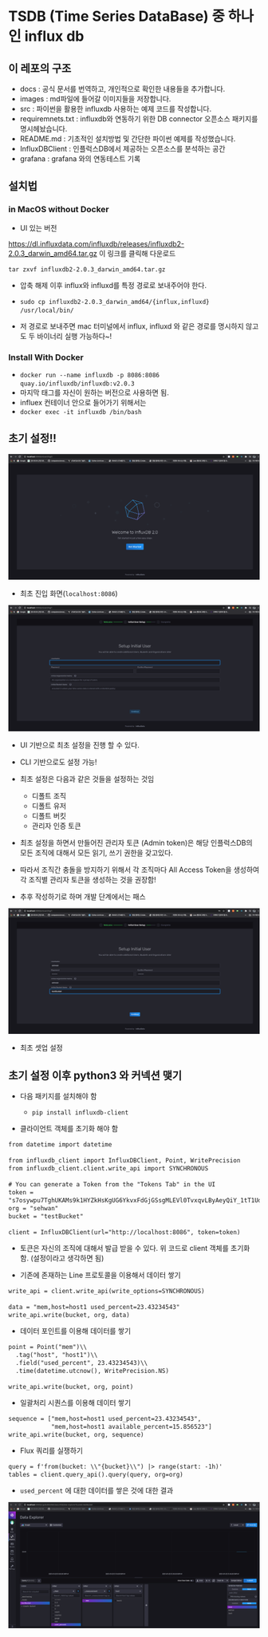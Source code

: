 # TSDB (Time Series DataBase) 중 하나인 influx db

## 이 레포의 구조

- docs : 공식 문서를 번역하고, 개인적으로 확인한 내용들을 추가합니다.
- images : md파일에 들어갈 이미지들을 저장합니다.
- src : 파이썬을 활용한 influxdb 사용하는 예제 코드를 작성합니다.
- requiremnets.txt : influxdb와 연동하기 위한 DB connector 오픈소스 패키지를 명시헤놨습니다.
- README.md : 기초적인 설치방법 및 간단한 파이썬 예제를 작성했습니다.
- InfluxDBClient : 인플럭스DB에서 제공하는 오픈소스를 분석하는 공간
- grafana : grafana 와의 연동테스트 기록

## 설치법

### in MacOS without Docker

- UI 있는 버전

https://dl.influxdata.com/influxdb/releases/influxdb2-2.0.3_darwin_amd64.tar.gz
이 링크를 클릭해 다운로드
```
tar zxvf influxdb2-2.0.3_darwin_amd64.tar.gz
```

- 압축 해제 이후 influx와 influxd를 특정 경로로 보내주어야 한다.
- `sudo cp influxdb2-2.0.3_darwin_amd64/{influx,influxd} /usr/local/bin/`

- 저 경로로 보내주면 mac 터미널에서 influx, influxd 와 같은 경로를 명시하지 않고도 두 바이너리 실행 가능하다~!


### Install With Docker

- `docker run --name influxdb -p 8086:8086 quay.io/influxdb/influxdb:v2.0.3`
- 마지막 태그를 자신이 원하는 버전으로 사용하면 됨.
- influex 컨테이너 안으로 들어가기 위해서는
- `docker exec -it influxdb /bin/bash`


## 초기 설정!! 

![1](images/1.png)

- 최초 진입 화면(`localhost:8086`)

![2](images/2.png)

- UI 기반으로 최초 설정을 진행 할 수 있다.
- CLI 기반으로도 설정 가능!

- 최초 설정은 다음과 같은 것들을 설정하는 것임
    - 디폴트 조직
    - 디폴트 유저
    - 디폴트 버킷
    - 관리자 인증 토큰

- 최초 설정을 하면서 만들어진 관리자 토큰 (Admin token)은 해당 인플럭스DB의 모든 조직에 대해서 모든 읽기, 쓰기 권한을 갖고있다.
- 따라서 조직간 충돌을 방지하기 위해서 각 조직마다 All Access Token을 생성하여 각 조직별 관리자 토큰을 생성하는 것을 권장함!
- 추후 작성하기로 하며 개발 단계에서는 패스

![3](images/3.png)

- 최초 셋업 설정

## 초기 설정 이후 python3 와 커넥션 맺기

- 다음 패키지를 설치해야 함
    - `pip install influxdb-client`

- 클라이언트 객체를 초기화 해야 함

```python3
from datetime import datetime

from influxdb_client import InfluxDBClient, Point, WritePrecision
from influxdb_client.client.write_api import SYNCHRONOUS

# You can generate a Token from the "Tokens Tab" in the UI
token = "s7osywpu7TghUKAMs9k1HYZkHsKgUG6YkvxFdGjGSsgMLEVl0TvxqvLByAeyQiY_1tT1UdjfPf1TxZbHFs6gUg=="
org = "sehwan"
bucket = "testBucket"

client = InfluxDBClient(url="http://localhost:8086", token=token)
```

- 토큰은 자신의 조직에 대해서 발급 받을 수 있다. 위 코드로 client 객체를 초기화 함. (설정이라고 생각하면 됨)


- 기존에 존재하는 Line 프로토콜을 이용해서 데이터 쌓기

```python3
write_api = client.write_api(write_options=SYNCHRONOUS)

data = "mem,host=host1 used_percent=23.43234543"
write_api.write(bucket, org, data)
```

- 데이터 포인트를 이용해 데이터를 쌓기

```python3
point = Point("mem")\\
  .tag("host", "host1")\\
  .field("used_percent", 23.43234543)\\
  .time(datetime.utcnow(), WritePrecision.NS)

write_api.write(bucket, org, point)
```


- 일괄처리 시퀀스를 이용해 데이터 쌓기

```python3
sequence = ["mem,host=host1 used_percent=23.43234543",
            "mem,host=host1 available_percent=15.856523"]
write_api.write(bucket, org, sequence)
```

- Flux 쿼리를 실쟁하기

```python3
query = f'from(bucket: \\"{bucket}\\") |> range(start: -1h)'
tables = client.query_api().query(query, org=org)
```

- `used_percent` 에 대한 데이터를 쌓은 것에 대한 결과

![4](images/4.png)



